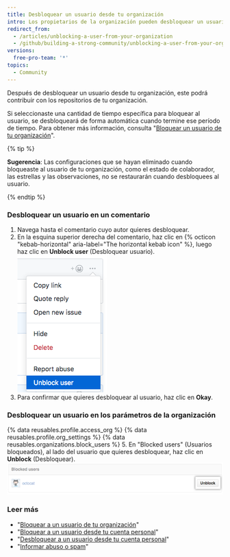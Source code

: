 ```yaml
---
title: Desbloquear un usuario desde tu organización
intro: Los propietarios de la organización pueden desbloquear un usuario que se haya bloqueado previamente y restaurar su acceso a los repositorios de la organización.
redirect_from:
  - /articles/unblocking-a-user-from-your-organization
  - /github/building-a-strong-community/unblocking-a-user-from-your-organization
versions:
  free-pro-team: '*'
topics:
  - Community
---
```


Después de desbloquear un usuario desde tu organización, este podrá contribuir con los repositorios de tu organización.

Si seleccionaste una cantidad de tiempo específica para bloquear al usuario, se desbloqueará de forma automática cuando termine ese período de tiempo. Para obtener más información, consulta "[Bloquear un usuario de tu organización](/articles/blocking-a-user-from-your-organization)".

{% tip %}

**Sugerencia**: Las configuraciones que se hayan eliminado cuando bloqueaste al usuario de tu organización, como el estado de colaborador, las estrellas y las observaciones, no se restaurarán cuando desbloquees al usuario.

{% endtip %}

### Desbloquear un usuario en un comentario

1. Navega hasta el comentario cuyo autor quieres desbloquear.
2. En la esquina superior derecha del comentario, haz clic en {% octicon "kebab-horizontal" aria-label="The horizontal kebab icon" %}, luego haz clic en **Unblock user** (Desbloquear usuario). ![Ícono kebab horizontal y menú de moderación de comentarios que muestra la opción de desbloquear usuario](/assets/images/help/repository/comment-menu-unblock-user.png)
3. Para confirmar que quieres desbloquear al usuario, haz clic en **Okay**.

### Desbloquear un usuario en los parámetros de la organización


{% data reusables.profile.access_org %}
{% data reusables.profile.org_settings %}
{% data reusables.organizations.block_users %}
5. En "Blocked users" (Usuarios bloqueados), al lado del usuario que quieres desbloquear, haz clic en **Unblock** (Desbloquear). ![Botón Unblock user (Desbloquear usuario)](/assets/images/help/organizations/org-unblock-user-button.png)

### Leer más

- "[Bloquear a un usuario de tu organización](/communities/maintaining-your-safety-on-github/blocking-a-user-from-your-organization)"
- "[Bloquear a un usuario desde tu cuenta personal](/communities/maintaining-your-safety-on-github/blocking-a-user-from-your-personal-account)"
- "[Desbloquear a un usuario desde tu cuenta personal](/communities/maintaining-your-safety-on-github/unblocking-a-user-from-your-personal-account)"
- "[Informar abuso o spam](/communities/maintaining-your-safety-on-github/reporting-abuse-or-spam)"
